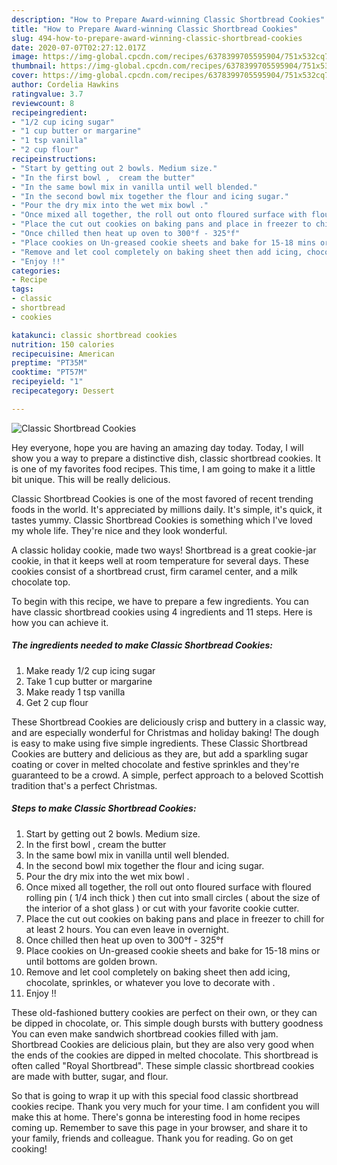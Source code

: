 ```yaml
---
description: "How to Prepare Award-winning Classic Shortbread Cookies"
title: "How to Prepare Award-winning Classic Shortbread Cookies"
slug: 494-how-to-prepare-award-winning-classic-shortbread-cookies
date: 2020-07-07T02:27:12.017Z
image: https://img-global.cpcdn.com/recipes/6378399705595904/751x532cq70/classic-shortbread-cookies-recipe-main-photo.jpg
thumbnail: https://img-global.cpcdn.com/recipes/6378399705595904/751x532cq70/classic-shortbread-cookies-recipe-main-photo.jpg
cover: https://img-global.cpcdn.com/recipes/6378399705595904/751x532cq70/classic-shortbread-cookies-recipe-main-photo.jpg
author: Cordelia Hawkins
ratingvalue: 3.7
reviewcount: 8
recipeingredient:
- "1/2 cup icing sugar"
- "1 cup butter or margarine"
- "1 tsp vanilla"
- "2 cup flour"
recipeinstructions:
- "Start by getting out 2 bowls. Medium size."
- "In the first bowl ,  cream the butter"
- "In the same bowl mix in vanilla until well blended."
- "In the second bowl mix together the flour and icing sugar."
- "Pour the dry mix into the wet mix bowl ."
- "Once mixed all together, the roll out onto floured surface with floured rolling pin ( 1/4 inch thick ) then cut into small circles ( about the size of the interior of a shot glass ) or cut with your favorite cookie cutter."
- "Place the cut out cookies on baking pans and place in freezer to chill for at least 2 hours. You can even leave in overnight."
- "Once chilled then heat up oven to 300°f - 325°f"
- "Place cookies on Un-greased cookie sheets and bake for 15-18 mins or until bottoms are golden brown."
- "Remove and let cool completely on baking sheet then add icing, chocolate, sprinkles, or whatever you love to decorate with ."
- "Enjoy !!"
categories:
- Recipe
tags:
- classic
- shortbread
- cookies

katakunci: classic shortbread cookies 
nutrition: 150 calories
recipecuisine: American
preptime: "PT35M"
cooktime: "PT57M"
recipeyield: "1"
recipecategory: Dessert

---
```



![Classic Shortbread Cookies](https://img-global.cpcdn.com/recipes/6378399705595904/751x532cq70/classic-shortbread-cookies-recipe-main-photo.jpg)

Hey everyone, hope you are having an amazing day today. Today, I will show you a way to prepare a distinctive dish, classic shortbread cookies. It is one of my favorites food recipes. This time, I am going to make it a little bit unique. This will be really delicious.

Classic Shortbread Cookies is one of the most favored of recent trending foods in the world. It's appreciated by millions daily. It's simple, it's quick, it tastes yummy. Classic Shortbread Cookies is something which I've loved my whole life. They're nice and they look wonderful.

A classic holiday cookie, made two ways! Shortbread is a great cookie-jar cookie, in that it keeps well at room temperature for several days. These cookies consist of a shortbread crust, firm caramel center, and a milk chocolate top.


To begin with this recipe, we have to prepare a few ingredients. You can have classic shortbread cookies using 4 ingredients and 11 steps. Here is how you can achieve it.

<!--inarticleads1-->

##### The ingredients needed to make Classic Shortbread Cookies:

1. Make ready 1/2 cup icing sugar
1. Take 1 cup butter or margarine
1. Make ready 1 tsp vanilla
1. Get 2 cup flour


These Shortbread Cookies are deliciously crisp and buttery in a classic way, and are especially wonderful for Christmas and holiday baking! The dough is easy to make using five simple ingredients. These Classic Shortbread Cookies are buttery and delicious as they are, but add a sparkling sugar coating or cover in melted chocolate and festive sprinkles and they&#39;re guaranteed to be a crowd. A simple, perfect approach to a beloved Scottish tradition that&#39;s a perfect Christmas. 

<!--inarticleads2-->

##### Steps to make Classic Shortbread Cookies:

1. Start by getting out 2 bowls. Medium size.
1. In the first bowl ,  cream the butter
1. In the same bowl mix in vanilla until well blended.
1. In the second bowl mix together the flour and icing sugar.
1. Pour the dry mix into the wet mix bowl .
1. Once mixed all together, the roll out onto floured surface with floured rolling pin ( 1/4 inch thick ) then cut into small circles ( about the size of the interior of a shot glass ) or cut with your favorite cookie cutter.
1. Place the cut out cookies on baking pans and place in freezer to chill for at least 2 hours. You can even leave in overnight.
1. Once chilled then heat up oven to 300°f - 325°f
1. Place cookies on Un-greased cookie sheets and bake for 15-18 mins or until bottoms are golden brown.
1. Remove and let cool completely on baking sheet then add icing, chocolate, sprinkles, or whatever you love to decorate with .
1. Enjoy !!


These old-fashioned buttery cookies are perfect on their own, or they can be dipped in chocolate, or. This simple dough bursts with buttery goodness You can even make sandwich shortbread cookies filled with jam. Shortbread Cookies are delicious plain, but they are also very good when the ends of the cookies are dipped in melted chocolate. This shortbread is often called &#34;Royal Shortbread&#34;. These simple classic shortbread cookies are made with butter, sugar, and flour. 

So that is going to wrap it up with this special food classic shortbread cookies recipe. Thank you very much for your time. I am confident you will make this at home. There's gonna be interesting food in home recipes coming up. Remember to save this page in your browser, and share it to your family, friends and colleague. Thank you for reading. Go on get cooking!
